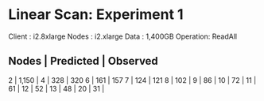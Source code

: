 # Linear Scan: Experiment 1

Client   : i2.8xlarge
Nodes    : i2.xlarge
Data     : 1,400GB
Operation: ReadAll

Nodes | Predicted | Observed
----------------------------
  2   |   1,150   |
  4   |     328   | 320
  6   |     161   | 157
  7   |     124   | 121
  8   |     102   |
  9   |      86   |
 10   |      72   |
 11   |      61   |
 12   |      52   |
 13   |      48   |
 20   |      31   |

